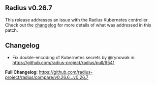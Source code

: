 ## Radius v0.26.7

This release addresses an issue with the Radius Kubernetes controller. Check out the [changelog](#changelog) for more details of what was addressed in this patch.

## Changelog

* Fix double-encoding of Kubernetes secrets by @rynowak in https://github.com/radius-project/radius/pull/6541 

**Full Changelog**: https://github.com/radius-project/radius/compare/v0.26.6...v0.26.7
